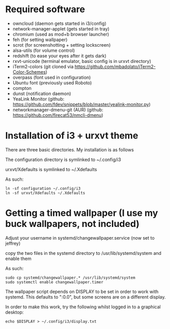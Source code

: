 # Required software
* owncloud (daemon gets started in i3/config)
* network-manager-applet (gets started in tray)
* chromium (used as mod+b browser launcher)
* feh (for setting wallpaper)
* scrot (for screenshotting + setting lockscreen)
* alsa-utils (for volume control)
* redshift (to ease your eyes after it gets dark)
* rxvt-unicode (terminal emulator, basic config is in urxvt directory)
* iTerm2-colors (git cloned via https://github.com/mbadolato/iTerm2-Color-Schemes)
* overpass (font used in configuration)
* Ubuntu font (previously used Roboto)
* compton
* dunst (notification daemon)
* YeaLink Monitor (github: https://github.com/fdev/snippets/blob/master/yealink-monitor.py)
* networkmanager-dmenu-git (AUR) (github: https://github.com/firecat53/nmcli-dmenu)

# Installation of i3 + urxvt theme
There are three basic directories. My installation is as follows


The configuration directory is symlinked to ~/.config/i3

urxvt/Xdefaults is symlinked to ~/.Xdefaults

As such:
```
ln -sf configuration ~/.config/i3
ln -sf urxvt/Xdefaults ~/.Xdefaults
```

# Getting a timed wallpaper (I use my buck wallpapers, not included)
Adjust your username in systemd/changewallpaper.service (now set to jeffrey)

copy the two files in the systemd directory to /usr/lib/systemd/system and enable them


As such:
```
sudo cp systemd/changewallpaper.* /usr/lib/systemd/system
sudo systemctl enable changewallpaper.timer
```
The wallpaper script depends on DISPLAY to be set in order to work with systemd. This defaults to ":0.0", but some screens are on a different display.

In order to make this work, try the following whilst logged in to a graphical desktop:
```
echo $DISPLAY > ~/.config/i3/display.txt
```
